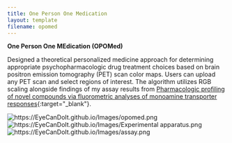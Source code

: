 ```yaml
---
title: One Person One Medication
layout: template
filename: opomed
---
```


**One Person One MEdication (OPOMed)**
<br>

Designed a theoretical personalized medicine approach for determining appropriate psychopharmacologic drug treatment choices based on brain positron emission tomography (PET) scan color maps. Users can upload any PET scan and select regions of interest. The algorithm utilizes RGB scaling alongside findings of my assay results from [Pharmacologic profiling of novel compounds via fluorometric analyses of monoamine transporter responses](https://scholarscompass.vcu.edu/etd/5983/){:target="_blank"}.

<img src="https://EyeCanDoIt.github.io/Images/opomed.png" alt="https://EyeCanDoIt.github.io/Images/opomed.png" loading="lazy"> 

<br>

<img src="https://EyeCanDoIt.github.io/Images/opomed.png" alt="https://EyeCanDoIt.github.io/Images/Experimental apparatus.png" loading="lazy"> 

<br>

<img src="https://EyeCanDoIt.github.io/Images/opomed.png" alt="https://EyeCanDoIt.github.io/Images/assay.png" loading="lazy"> 



